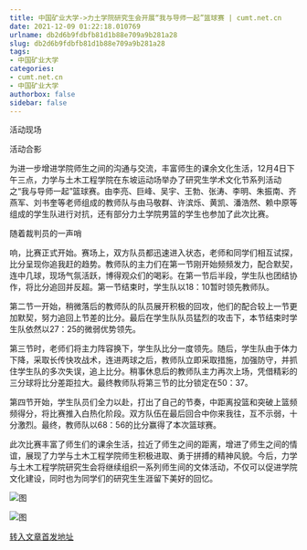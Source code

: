 ```yaml
---
title: 中国矿业大学->力土学院研究生会开展“我与导师一起”篮球赛 | cumt.net.cn
date: 2021-12-09 01:22:18.010769
urlname: db2d6b9fdbfb81d1b88e709a9b281a28
slug: db2d6b9fdbfb81d1b88e709a9b281a28
tags: 
- 中国矿业大学
categories:
- cumt.net.cn
- 中国矿业大学
authorbox: false
sidebar: false
---
```

活动现场

活动合影

为进一步增进学院师生之间的沟通与交流，丰富师生的课余文化生活，12月4日下午三点，力学与土木工程学院在东坡运动场举办了研究生学术文化节系列活动之“我与导师一起”篮球赛。由李亮、巨峰、吴宇、王勃、张涛、李明、朱振南、齐燕军、刘书奎等老师组成的教师队与由马敬群、许滨烁、黄凯、潘浩然、赖中原等组成的学生队进行对抗，还有部分力土学院男篮的学生也参加了此次比赛。

随着裁判员的一声哨
<!--more-->
响，比赛正式开始。赛场上，双方队员都迅速进入状态，老师和同学们相互试探，比分呈现你追我赶的趋势。教师队的主力们在第一节刚开始频频发力，配合默契，连中几球，现场气氛活跃，博得观众们的喝彩。在第一节后半段，学生队也团结协作，将比分追回并反超。第一节结束时，学生队以18：10暂时领先教师队。

第二节一开始，稍微落后的教师队的队员展开积极的回攻，他们的配合较上一节更加默契，努力追回上节差的比分。最后在学生队队员猛烈的攻击下，本节结束时学生队依然以27：25的微弱优势领先。

第三节时，老师们将主力阵容换下，学生队比分一度领先。随后，学生队由于体力下降，采取长传快攻战术，连进两球之后，教师队立即采取措施，加强防守，并抓住学生队的多次失误，追上比分。稍事休息后的教师队主力再次上场，凭借精彩的三分球将比分差距拉大。最终教师队将第三节的比分锁定在50：37。

第四节开始，学生队员们全力以赴，打出了自己的节奏，中距离投篮和突破上篮频频得分，将比赛推入白热化阶段。双方队伍在最后回合中你来我往，互不示弱，十分激烈。最终，教师队以68：56的比分赢得了本次篮球赛。

此次比赛丰富了师生们的课余生活，拉近了师生之间的距离，增进了师生之间的情谊，展现了力学与土木工程学院师生积极进取、勇于拼搏的精神风貌。今后，力学与土木工程学院研究生会将继续组织一系列师生间的文体活动，不仅可以促进学院文化建设，同时也为同学们的研究生生涯留下美好的回忆。

![图](http://xwzx.cumt.edu.cn/_upload/article/images/69/76/ff8d819c469bae3fb92e82f6157a/b6eef18c-8888-4ca1-a2d5-c0341292870a.jpg)

![图](http://xwzx.cumt.edu.cn/_upload/article/images/69/76/ff8d819c469bae3fb92e82f6157a/4f78de3a-ffb9-4e4a-b6b3-e42a2c184dbf.jpg)

[转入文章首发地址](http://xwzx.cumt.edu.cn/5b/dd/c523a613341/page.htm)